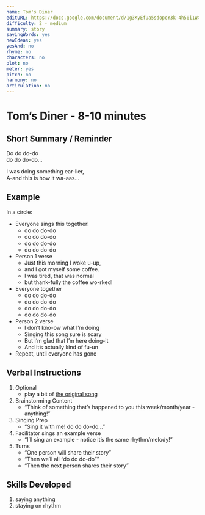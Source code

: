 ```yaml
---
name: Tom's Diner
editURL: https://docs.google.com/document/d/1g3KyEfua5sdopcY3k-4h50i1WXHkXgxfOIQDBl-cv_0/edit
difficulty: 2 - medium
summary: story
sayingWords: yes
newIdeas: yes
yesAnd: no
rhyme: no
characters: no
plot: no
meter: yes
pitch: no
harmony: no
articulation: no
---
```


# Tom’s Diner \- 8-10 minutes

## Short Summary / Reminder

Do do do-do  
do do do-do…

I was doing something ear-lier,  
A-and this is how it wa-aas…

## Example

In a circle:

* Everyone sings this together\!  
  * do do do-do  
  * do do do-do  
  * do do do-do  
  * do do do-do  
* Person 1 verse  
  * Just this morning I woke u-up,  
  * and I got myself some coffee.  
  * I was tired, that was normal  
  * but thank-fully the coffee wo-rked\!  
* Everyone together  
  * do do do-do  
  * do do do-do  
  * do do do-do  
  * do do do-do  
* Person 2 verse  
  * I don’t kno-ow what I’m doing  
  * Singing this song sure is scary  
  * But I’m glad that I’m here doing-it  
  * And it’s actually kind of fu-un  
* Repeat, until everyone has gone

## Verbal Instructions

1. Optional  
   * play a bit of [the original song](https://www.youtube.com/watch?v=j4jtIDaeaWI)   
2. Brainstorming Content  
   * “Think of something that’s happened to you this week/month/year \- anything\!”  
3. Singing Prep  
   * “Sing it with me\! do do do-do…”  
4. Facilitator sings an example verse  
   * “I’ll sing an example \- notice it’s the same rhythm/melody\!”  
5. Turns  
   * “One person will share their story”  
   * “Then we’ll all “do do do-do””  
   * “Then the next person shares their story”

## Skills Developed

1. saying anything  
2. staying on rhythm